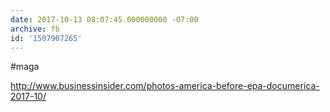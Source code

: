 ```yaml
---
date: 2017-10-13 08:07:45.000000000 -07:00
archive: fb
id: '1507907265'
---
```


#maga

http://www.businessinsider.com/photos-america-before-epa-documerica-2017-10/
